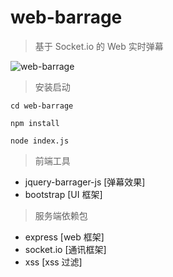 # web-barrage
> 基于 Socket.io 的 Web 实时弹幕

![web-barrage](http://cblog-1252077432.file.myqcloud.com/other/web-barrage.gif)

> 安装启动
```
cd web-barrage

npm install

node index.js
```
> 前端工具
* jquery-barrager-js [弹幕效果]
* bootstrap [UI 框架]

> 服务端依赖包
* express [web 框架]
* socket.io [通讯框架]
* xss [xss 过滤]

